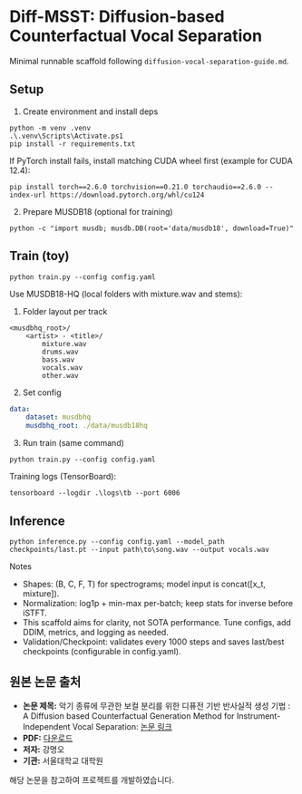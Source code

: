 # Diff-MSST: Diffusion-based Counterfactual Vocal Separation

Minimal runnable scaffold following `diffusion-vocal-separation-guide.md`.

## Setup

1) Create environment and install deps

```pwsh
python -m venv .venv
.\.venv\Scripts\Activate.ps1
pip install -r requirements.txt
```

If PyTorch install fails, install matching CUDA wheel first (example for CUDA 12.4):

```pwsh
pip install torch==2.6.0 torchvision==0.21.0 torchaudio==2.6.0 --index-url https://download.pytorch.org/whl/cu124
```

2) Prepare MUSDB18 (optional for training)

```pwsh
python -c "import musdb; musdb.DB(root='data/musdb18', download=True)"
```

## Train (toy)

```pwsh
python train.py --config config.yaml
```

Use MUSDB18-HQ (local folders with mixture.wav and stems):

1) Folder layout per track

```
<musdbhq_root>/
	<artist> - <title>/
		mixture.wav
		drums.wav
		bass.wav
		vocals.wav
		other.wav
```

2) Set config

```yaml
data:
	dataset: musdbhq
	musdbhq_root: ./data/musdb18hq
```

3) Run train (same command)

```pwsh
python train.py --config config.yaml
```

Training logs (TensorBoard):

```pwsh
tensorboard --logdir .\logs\tb --port 6006
```

## Inference

```pwsh
python inference.py --config config.yaml --model_path checkpoints/last.pt --input path\to\song.wav --output vocals.wav
```

Notes
- Shapes: (B, C, F, T) for spectrograms; model input is concat([x_t, mixture]).
- Normalization: log1p + min-max per-batch; keep stats for inverse before iSTFT.
- This scaffold aims for clarity, not SOTA performance. Tune configs, add DDIM, metrics, and logging as needed.
- Validation/Checkpoint: validates every 1000 steps and saves last/best checkpoints (configurable in config.yaml).

## 원본 논문 출처

- **논문 제목:** 악기 종류에 무관한 보컬 분리를 위한 디퓨전 기반 반사실적 생성 기법 : A Diffusion based Counterfactual Generation Method for Instrument-Independent Vocal Separation: [논문 링크](https://s-space.snu.ac.kr/handle/10371/222058?mode=simple)
- **PDF:** [다운로드](https://dcollection.snu.ac.kr/public_resource/pdf/000000188545_20250923132518.pdf)
- **저자:** 강명오
- **기관:** 서울대학교 대학원

해당 논문을 참고하여 프로젝트를 개발하였습니다.